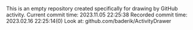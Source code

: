 This is an empty repository created specifically for drawing by GitHub activity.
Current commit time: 2023.11.05 22:25:38
Recorded commit time: 2023.02.16 22:25:14(0)
Look at: github.com/baderik/ActivityDrawer

